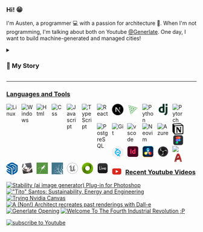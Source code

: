 ### Hi! :grin:

I'm Austen, a programmer :computer: with a passion for architecture :house_with_garden:. When I'm not programming, I'm talking about both on Youtube [@Generlate](https://www.youtube.com/@generlate). One day, I want to build machine-generated and managed cities!

<details>
<summary><h3>📃 My Story</h3></summary>

<p> Twelve-year-old Austen had aspirations of producing music. I even made it on <a href="https://open.spotify.com/track/1Yuxi8K5PKHEMXpXih96ns?si=0570155ecaaa4e60">Spotify!</a> Yet, I ultimately decided to major in architecture. So, I attended Florida International University. That time was filled with design projects and rendering. In my final year, I did a semester of research. Having a growing interest in design automation, I studied tech. That research changed my perspective. Rather than becoming a traditional architect, I then aimed to revolutionize the field by designing its tools. </p>
<p> So, I laid the foundation for a startup. Needing to know software development, I started with C++. I found coding to be similar to the visual scripting I did in school with game engines. So, I picked up the basics quickly. Because I wanted to build quicker, my second language became Python. I had to learn more than that. I also learned about IDE's, Bash, I built pcs and even attended conferences.</p>
<p>Eventually, I took a year off to study computer science and engineering through MIT. This is where I learned about different types of memory, compilers, performance, algorithms, data structures, object oriented programming, Git, Github, SQL, Azure, HTML and CSS. </p>
<p>Post MIT, I was a changed man. I was like a padawan, wielding the force. Like a padawan, I wasn't a jedi. I still had training to do. The rest of my training involved more web dev and machine learning. So, I built a few <a href ="https://github.com/Generlate/resume-website">websites</a> and a <a href="https://github.com/Generlate/model_generator">neural net.</p>
<p>While I'm currently confident, I know I'll need to be a lifelong learner. The world is changing quickly and I can't wait to see what's invented!</p>
</details>

---

### Languages and Tools

<img align="left" alt="Linux" width="30px" style="padding-right:10px;" src="https://cdn.jsdelivr.net/gh/devicons/devicon/icons/linux/linux-original.svg">
<img align="left" alt="Windows" width="30px" style="padding-right:10px;" src="https://cdn.jsdelivr.net/gh/devicons/devicon/icons/windows8/windows8-original.svg">
<img align="left" alt="Html" width="30px" style="padding-right:10px;" src="https://cdn.jsdelivr.net/gh/devicons/devicon/icons/html5/html5-original.svg">
<img align="left" alt="Css" width="30px" style="padding-right:10px;" src="https://cdn.jsdelivr.net/gh/devicons/devicon/icons/css3/css3-original.svg">
<img align="left" alt="Javascript" width="30px" style="padding-right:10px;" src="https://cdn.jsdelivr.net/gh/devicons/devicon/icons/javascript/javascript-original.svg">
<img align="left" alt="TypeScript" width="30px" style="padding-right:10px;" src="https://cdn.jsdelivr.net/gh/devicons/devicon/icons/typescript/typescript-original.svg">
<img align="left" alt="React" width="30px" style="padding-right:10px;" src="https://cdn.jsdelivr.net/gh/devicons/devicon/icons/react/react-original.svg">
<img align="left" alt="Nextjs" width="30px" style="padding-right:10px;" src="./public/nextjs.svg">
<img align="left" alt="Three.js" width="30px" style="padding-right:10px; color: blue;" src="./public/threejs-original.svg">
<img align="left" alt="Python" width="30px" style="padding-right:10px;" src="https://cdn.jsdelivr.net/gh/devicons/devicon/icons/python/python-original.svg">
<img align="left" alt="Django" width="30px" style="padding-right:10px;" src="./public/django.svg">
<img align="left" alt="Pytorch" width="30px" style="padding-right:10px;" src="https://cdn.jsdelivr.net/gh/devicons/devicon/icons/pytorch/pytorch-original.svg">
<img align="left" alt="PostgreSQL" width="30px" style="padding-right:10px;" src="https://cdn.jsdelivr.net/gh/devicons/devicon/icons/postgresql/postgresql-original.svg">
<img align="left" alt="Git" width="30px" style="padding-right:10px;" src="https://cdn.jsdelivr.net/gh/devicons/devicon/icons/git/git-original.svg">
<img align="left" alt="vscode" width="30px" style="padding-right:10px;" src="https://cdn.jsdelivr.net/gh/devicons/devicon/icons/vscode/vscode-original.svg">
<img align="left" alt="Neovim" width="30px" style="padding-right:10px;" src="https://cdn.jsdelivr.net/gh/devicons/devicon@latest/icons/neovim/neovim-original.svg">

#

<img align="left" alt="Azure" width="30px" style="padding-right:10px;" src="https://cdn.jsdelivr.net/gh/devicons/devicon/icons/azure/azure-original.svg">
<img align="left" alt="Notion" width="30px" style="padding-right:10px;" src="./public/notion.png">
<img align="left" alt="Figma" width="30px" style="padding-right:10px;" src="./public/fig.png">
<img align="left alt="C++" width="30px" style="padding-right:10px;" src="https://cdn.jsdelivr.net/gh/devicons/devicon@latest/icons/cplusplus/cplusplus-original.svg" />
<img align="left" alt="Perforce Helix Core" width="30px" style="padding-right:10px;" src="./public/helix-core.svg">
<img align="left" alt="Indesign" width="30px" style="padding-right:10px;" src="./public/indesign.png">
<img align="left" alt="Davinci Resolve" width="30px" style="padding-right:10px;" src="./public/davinci-resolve-icon.png">
<img align="left" alt="OBS Studio" width="30px" style="padding-right:10px;" src="./public/obs-studio.png">
<img align="left" alt="Autocad" width="30px" style="padding-right:10px;" src="./public/autocad-icon.svg">
<img align="left" alt="Sketchup" width="30px" style="padding-right:10px;" src="./public/sketchu.png">
<img align="left" alt="Rhino" width="30px" style="padding-right:10px;" src="./public/rhino.png">
<img align="left" alt="Grasshopper" width="30px" style="padding-right:10px;" src="./public/grasshopper.png">
<img align="left" alt="Lumion" width="30px" style="padding-right:10px;" src="./public/lumi.png">
<img align="left" alt="Unreal Engine" width="30px" style="padding-right:10px;" src="./public/unrealengine.svg">
<img align="left" alt="Omniverse" width="30px" style="padding-right:10px;" src="./public/omniverse.png">
<img align="left" alt="Ableton Live" width="30px" style="padding-right:10px;" src="./public/ableton-live.png">
<br><br>

### <img align="left" alt="Youtube" width="25px" style="padding-right:10px;" src="./public/youtube.png"> Recent Youtube Videos

<!-- BEGIN YOUTUBE-CARDS -->

[![Stability (ai image generator) Plug-in for Photoshop](https://ytcards.demolab.com/?id=fEWRX5fE3K4&title=Stability+%28ai+image+generator%29+Plug-in+for+Photoshop&lang=en&timestamp=1679791345&background_color=%230d1117&title_color=%23ffffff&stats_color=%23dedede&max_title_lines=1&width=250&border_radius=5 "Stability (ai image generator) Plug-in for Photoshop")](https://www.youtube.com/watch?v=fEWRX5fE3K4)
[!["Tito" Santos: Sustainability, Energy and Engineering](https://ytcards.demolab.com/?id=YDJVDBUUbEY&title=%22Tito%22+Santos%3A+Sustainability%2C+Energy+and+Engineering&lang=en&timestamp=1676106944&background_color=%230d1117&title_color=%23ffffff&stats_color=%23dedede&max_title_lines=1&width=250&border_radius=5 '"Tito" Santos: Sustainability, Energy and Engineering')](https://www.youtube.com/watch?v=YDJVDBUUbEY)
[![Trying Nvidia Canvas](https://ytcards.demolab.com/?id=4ff7FfwGZhQ&title=Trying+Nvidia+Canvas&lang=en&timestamp=1664032101&background_color=%230d1117&title_color=%23ffffff&stats_color=%23dedede&max_title_lines=1&width=250&border_radius=5 "Trying Nvidia Canvas")](https://www.youtube.com/watch?v=4ff7FfwGZhQ)
[![A (Non!) Architect recreates past renderings with Dall-e](https://ytcards.demolab.com/?id=VYLTWzvRqk4&title=A+%28Non%21%29+Architect+recreates+past+renderings+with+Dall-e&lang=en&timestamp=1663023040&background_color=%230d1117&title_color=%23ffffff&stats_color=%23dedede&max_title_lines=1&width=250&border_radius=5 "A (Non!) Architect recreates past renderings with Dall-e")](https://www.youtube.com/watch?v=VYLTWzvRqk4)
[![Generlate Opening](https://ytcards.demolab.com/?id=6hdv3w_75rk&title=Generlate+Opening&lang=en&timestamp=1662952421&background_color=%230d1117&title_color=%23ffffff&stats_color=%23dedede&max_title_lines=1&width=250&border_radius=5 "Generlate Opening")](https://www.youtube.com/watch?v=6hdv3w_75rk)
[![Welcome To The Fourth Industrial Revolution ;P](https://ytcards.demolab.com/?id=uiMh4qat_CQ&title=Welcome+To+The+Fourth+Industrial+Revolution+%3BP&lang=en&timestamp=1662951193&background_color=%230d1117&title_color=%23ffffff&stats_color=%23dedede&max_title_lines=1&width=250&border_radius=5 "Welcome To The Fourth Industrial Revolution ;P")](https://www.youtube.com/watch?v=uiMh4qat_CQ)

<!-- END YOUTUBE-CARDS -->

<a href="https://www.youtube.com/@generlate?sub_confirmation=1">
    <img alt="subscribe to Youtube" title="Subscribe on YouTube" src="https://custom-icon-badges.demolab.com/youtube/channel/subscribers/UCnhilg6-o3JPzZuqPafSYxA?color=%23FF3333&label=SUBSCRIBE&logo=video&logoColor=white&style=for-the-badge&labelColor=%23FF3333"/>
</a>
